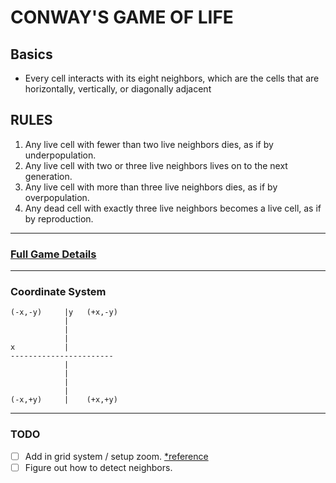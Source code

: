 # CONWAY'S GAME OF LIFE

## Basics
* Every cell interacts with its eight neighbors, which are the cells that are horizontally,
vertically, or diagonally adjacent

## RULES
1. Any live cell with fewer than two live neighbors dies, as if by underpopulation.
2. Any live cell with two or three live neighbors lives on to the next generation.
3. Any live cell with more than three live neighbors dies, as if by overpopulation.
4. Any dead cell with exactly three live neighbors becomes a live cell, as if by reproduction.

-----
### [Full Game Details](https://en.wikipedia.org/wiki/Conway%27s_Game_of_Life)
-----
### Coordinate System
    (-x,-y)     |y   (+x,-y)
                |           
                |           
                |           
    x           |           
    -----------------------
                |           
                |           
                |           
                |           
    (-x,+y)     |    (+x,+y)
    
---
### TODO

* [ ] Add in grid system / setup zoom. [*reference](https://www.udemy.com/course/qt-c-gui-development-intermediate/learn/lecture/14324162#questions)
* [ ] Figure out how to detect neighbors.
